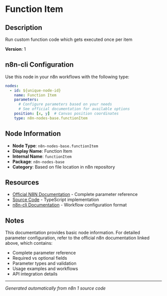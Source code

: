 # Function Item

## Description

Run custom function code which gets executed once per item

**Version**: 1

## n8n-cli Configuration

Use this node in your n8n workflows with the following type:

```yaml
nodes:
  - id: ${unique-node-id}
    name: Function Item
    parameters:
      # Configure parameters based on your needs
      # See official documentation for available options
    position: [x, y]  # Canvas position coordinates
    type: n8n-nodes-base.functionItem
```

## Node Information

- **Node Type**: `n8n-nodes-base.functionItem`
- **Display Name**: Function Item
- **Internal Name**: `functionItem`
- **Package**: `n8n-nodes-base`
- **Category**: Based on file location in n8n repository

## Resources

- [Official N8N Documentation](https://docs.n8n.io/integrations/builtin/app-nodes/n8n-nodes-base.functionitem/) - Complete parameter reference
- [Source Code](https://github.com/n8n-io/n8n/blob/master/packages/nodes-base/nodes/FunctionItem/FunctionItem.node.ts) - TypeScript implementation
- [n8n-cli Documentation](https://github.com/edenreich/n8n-cli) - Workflow configuration format

## Notes

This documentation provides basic node information. For detailed parameter configuration, 
refer to the official n8n documentation linked above, which contains:

- Complete parameter reference
- Required vs optional fields
- Parameter types and validation
- Usage examples and workflows
- API integration details

---
*Generated automatically from n8n 1 source code*
